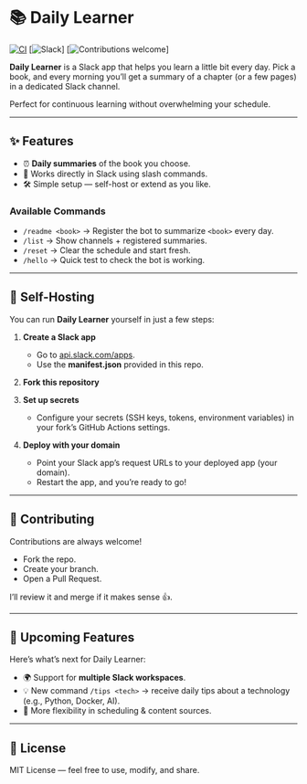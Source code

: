 # 📚 Daily Learner

[![CI](https://github.com/fleblond07/slack-bot-daily-summary/actions/workflows/ci.yml/badge.svg)](https://github.com/fleblond07/slack-bot-daily-summary/actions/workflows/ci.yml)
[![Slack](https://img.shields.io/badge/Slack-App-blueviolet?logo=slack&logoColor=white)]
[![Contributions welcome](https://img.shields.io/badge/contributions-welcome-brightgreen.svg)]

**Daily Learner** is a Slack app that helps you learn a little bit every day.
Pick a book, and every morning you’ll get a summary of a chapter (or a few pages) in a dedicated Slack channel.

Perfect for continuous learning without overwhelming your schedule.

---

## ✨ Features

- ⏰ **Daily summaries** of the book you choose.
- 💬 Works directly in Slack using slash commands.
- 🛠 Simple setup — self-host or extend as you like.

### Available Commands

- `/readme <book>` → Register the bot to summarize `<book>` every day.
- `/list` → Show channels + registered summaries.
- `/reset` → Clear the schedule and start fresh.
- `/hello` → Quick test to check the bot is working.

---

## 🚀 Self-Hosting

You can run **Daily Learner** yourself in just a few steps:

1. **Create a Slack app**
   - Go to [api.slack.com/apps](https://api.slack.com/apps).
   - Use the **manifest.json** provided in this repo.

2. **Fork this repository**

3. **Set up secrets**
   - Configure your secrets (SSH keys, tokens, environment variables) in your fork’s GitHub Actions settings.

4. **Deploy with your domain**
   - Point your Slack app’s request URLs to your deployed app (your domain).
   - Restart the app, and you’re ready to go!

---

## 🤝 Contributing

Contributions are always welcome!

- Fork the repo.
- Create your branch.
- Open a Pull Request.

I’ll review it and merge if it makes sense 👍.

---

## 🔮 Upcoming Features

Here’s what’s next for Daily Learner:

- 🌍 Support for **multiple Slack workspaces**.
- 💡 New command `/tips <tech>` → receive daily tips about a technology (e.g., Python, Docker, AI).
- 🧩 More flexibility in scheduling & content sources.

---

## 📜 License

MIT License — feel free to use, modify, and share.
